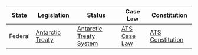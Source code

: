 | State | Legislation | Status | Case Law | Constitution |
| ----- | ----------- | ------ | -------- | ----------- |
| Federal | [Antarctic Treaty](https://www.ats.aq/documents/ats/treaty_original.pdf) | [Antarctic Treaty System](https://www.ats.aq/) | [ATS Case Law](https://www.ats.aq/documents/ats/caselaw.html) | [ATS Constitution](https://www.ats.aq/documents/ats/constitution.html) |